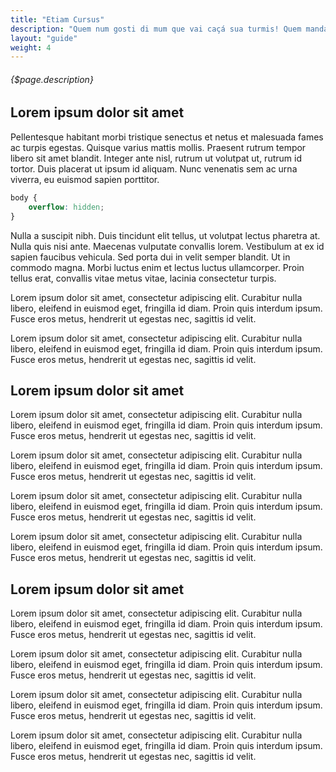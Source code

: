 ```yaml
---
title: "Etiam Cursus"
description: "Quem num gosti di mum que vai caçá sua turmis! Quem manda na minha terra sou Euzis! Sapien in monti palavris qui num significa nadis i pareci latim. Copo furadis é disculpa de bebadis, arcu quam euismod magna."
layout: "guide"
weight: 4
---
```


###### {$page.description}

<article id="1">

## Lorem ipsum dolor sit amet

Pellentesque habitant morbi tristique senectus et netus et malesuada fames ac turpis egestas. Quisque varius mattis mollis. Praesent rutrum tempor libero sit amet blandit. Integer ante nisl, rutrum ut volutpat ut, rutrum id tortor. Duis placerat ut ipsum id aliquam. Nunc venenatis sem ac urna viverra, eu euismod sapien porttitor.

```css
body {
	overflow: hidden;
}
```


Nulla a suscipit nibh. Duis tincidunt elit tellus, ut volutpat lectus pharetra at. Nulla quis nisi ante. Maecenas vulputate convallis lorem. Vestibulum at ex id sapien faucibus vehicula. Sed porta dui in velit semper blandit. Ut in commodo magna. Morbi luctus enim et lectus luctus ullamcorper. Proin tellus erat, convallis vitae metus vitae, lacinia consectetur turpis.

Lorem ipsum dolor sit amet, consectetur adipiscing elit. Curabitur nulla libero, eleifend in euismod eget, fringilla id diam. Proin quis interdum ipsum. Fusce eros metus, hendrerit ut egestas nec, sagittis id velit.

Lorem ipsum dolor sit amet, consectetur adipiscing elit. Curabitur nulla libero, eleifend in euismod eget, fringilla id diam. Proin quis interdum ipsum. Fusce eros metus, hendrerit ut egestas nec, sagittis id velit.

</article>

<article id="2">

## Lorem ipsum dolor sit amet

Lorem ipsum dolor sit amet, consectetur adipiscing elit. Curabitur nulla libero, eleifend in euismod eget, fringilla id diam. Proin quis interdum ipsum. Fusce eros metus, hendrerit ut egestas nec, sagittis id velit.

Lorem ipsum dolor sit amet, consectetur adipiscing elit. Curabitur nulla libero, eleifend in euismod eget, fringilla id diam. Proin quis interdum ipsum. Fusce eros metus, hendrerit ut egestas nec, sagittis id velit.

Lorem ipsum dolor sit amet, consectetur adipiscing elit. Curabitur nulla libero, eleifend in euismod eget, fringilla id diam. Proin quis interdum ipsum. Fusce eros metus, hendrerit ut egestas nec, sagittis id velit.

Lorem ipsum dolor sit amet, consectetur adipiscing elit. Curabitur nulla libero, eleifend in euismod eget, fringilla id diam. Proin quis interdum ipsum. Fusce eros metus, hendrerit ut egestas nec, sagittis id velit.

</article>

<article id="3">

## Lorem ipsum dolor sit amet

Lorem ipsum dolor sit amet, consectetur adipiscing elit. Curabitur nulla libero, eleifend in euismod eget, fringilla id diam. Proin quis interdum ipsum. Fusce eros metus, hendrerit ut egestas nec, sagittis id velit.

Lorem ipsum dolor sit amet, consectetur adipiscing elit. Curabitur nulla libero, eleifend in euismod eget, fringilla id diam. Proin quis interdum ipsum. Fusce eros metus, hendrerit ut egestas nec, sagittis id velit.

Lorem ipsum dolor sit amet, consectetur adipiscing elit. Curabitur nulla libero, eleifend in euismod eget, fringilla id diam. Proin quis interdum ipsum. Fusce eros metus, hendrerit ut egestas nec, sagittis id velit.

Lorem ipsum dolor sit amet, consectetur adipiscing elit. Curabitur nulla libero, eleifend in euismod eget, fringilla id diam. Proin quis interdum ipsum. Fusce eros metus, hendrerit ut egestas nec, sagittis id velit.

</article>

